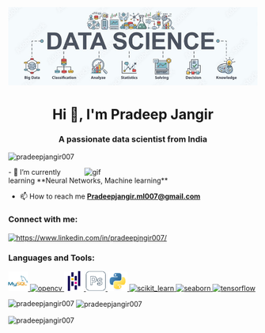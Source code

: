 ![logo](https://github.com/PradeepJangir007/PradeepJangir007/blob/main/img.jpg?raw=true)
<h1 align="center">Hi 👋, I'm Pradeep Jangir</h1>
<h3 align="center">A passionate data scientist from India</h3>

<p align="left"> <img src="https://komarev.com/ghpvc/?username=pradeepjangir007&label=Profile%20views&color=0e75b6&style=flat" alt="pradeepjangir007" /> </p>
<img align="right" alt="gif" width="350" src="https://i.pinimg.com/originals/fc/71/63/fc71635c7f1b09ed30413f59bb749582.gif">
- 🌱 I’m currently learning **Neural Networks, Machine learning**

- 📫 How to reach me **Pradeepjangir.ml007@gmail.com**

<h3 align="left">Connect with me:</h3>
<p align="left">
<a href="https://linkedin.com/in/https://www.linkedin.com/in/pradeepjngir007/" target="blank"><img align="center" src="https://raw.githubusercontent.com/rahuldkjain/github-profile-readme-generator/master/src/images/icons/Social/linked-in-alt.svg" alt="https://www.linkedin.com/in/pradeepjngir007/" height="30" width="40" /></a>
</p>

<h3 align="left">Languages and Tools:</h3>
<p align="left"> <a href="https://www.mysql.com/" target="_blank" rel="noreferrer"> <img src="https://raw.githubusercontent.com/devicons/devicon/master/icons/mysql/mysql-original-wordmark.svg" alt="mysql" width="40" height="40"/> </a> <a href="https://opencv.org/" target="_blank" rel="noreferrer"> <img src="https://www.vectorlogo.zone/logos/opencv/opencv-icon.svg" alt="opencv" width="40" height="40"/> </a> <a href="https://pandas.pydata.org/" target="_blank" rel="noreferrer"> <img src="https://raw.githubusercontent.com/devicons/devicon/2ae2a900d2f041da66e950e4d48052658d850630/icons/pandas/pandas-original.svg" alt="pandas" width="40" height="40"/> </a> <a href="https://www.photoshop.com/en" target="_blank" rel="noreferrer"> <img src="https://raw.githubusercontent.com/devicons/devicon/master/icons/photoshop/photoshop-line.svg" alt="photoshop" width="40" height="40"/> </a> <a href="https://www.python.org" target="_blank" rel="noreferrer"> <img src="https://raw.githubusercontent.com/devicons/devicon/master/icons/python/python-original.svg" alt="python" width="40" height="40"/> </a> <a href="https://scikit-learn.org/" target="_blank" rel="noreferrer"> <img src="https://upload.wikimedia.org/wikipedia/commons/0/05/Scikit_learn_logo_small.svg" alt="scikit_learn" width="40" height="40"/> </a> <a href="https://seaborn.pydata.org/" target="_blank" rel="noreferrer"> <img src="https://seaborn.pydata.org/_images/logo-mark-lightbg.svg" alt="seaborn" width="40" height="40"/> </a> <a href="https://www.tensorflow.org" target="_blank" rel="noreferrer"> <img src="https://www.vectorlogo.zone/logos/tensorflow/tensorflow-icon.svg" alt="tensorflow" width="40" height="40"/> </a> </p>

<p><img align="left" src="https://github-readme-stats.vercel.app/api/top-langs?username=pradeepjangir007&show_icons=true&locale=en&layout=compact" alt="pradeepjangir007" /></p>

<p>&nbsp;<img align="center" src="https://github-readme-stats.vercel.app/api?username=pradeepjangir007&show_icons=true&locale=en" alt="pradeepjangir007" /></p>

<p><img align="center" src="https://github-readme-streak-stats.herokuapp.com/?user=pradeepjangir007&" alt="pradeepjangir007" /></p>

